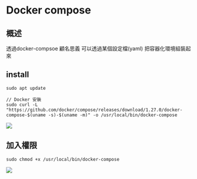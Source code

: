 # Docker compose
## 概述

透過docker-compsoe
顧名思義 可以透過某個設定檔(yaml)
把容器化環境組裝起來

## install

```
sudo apt update
```



```
// Docker 安裝
sudo curl -L "https://github.com/docker/compose/releases/download/1.27.0/docker-compose-$(uname -s)-$(uname -m)" -o /usr/local/bin/docker-compose

```
![](https://i.imgur.com/CPL50Au.png)


## 加入權限

 ```
 sudo chmod +x /usr/local/bin/docker-compose
 ```
 
 ![](https://i.imgur.com/v9JpIod.png)
